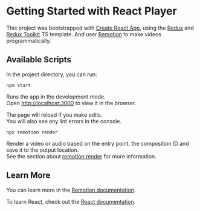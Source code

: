 # Getting Started with React Player

This project was bootstrapped with [Create React App](https://github.com/facebook/create-react-app), using the [Redux](https://redux.js.org/) and [Redux Toolkit](https://redux-toolkit.js.org/) TS template. And user [Remotion](https://www.remotion.dev/) to make videos programmatically.

## Available Scripts

In the project directory, you can run:

```console
npm start
```

Runs the app in the development mode.\
Open [http://localhost:3000](http://localhost:3000) to view it in the browser.

The page will reload if you make edits.\
You will also see any lint errors in the console.

```console
npx remotion render
```

Render a video or audio based on the entry point, the composition ID and save it to the output location.\
See the section about [remotion render](https://www.remotion.dev/docs/cli/render) for more information.

## Learn More

You can learn more in the [Remotion documentation](https://www.remotion.dev/docs/).

To learn React, check out the [React documentation](https://reactjs.org/).
